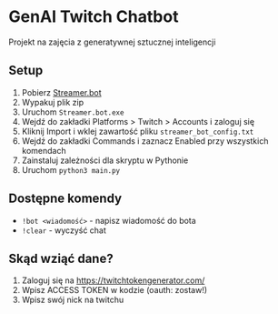# GenAI Twitch Chatbot

Projekt na zajęcia z generatywnej sztucznej inteligencji

## Setup

1. Pobierz [Streamer.bot](https://streamer.bot/)
2. Wypakuj plik zip
3. Uruchom `Streamer.bot.exe`
4. Wejdź do zakładki Platforms > Twitch > Accounts i zaloguj się
5. Kliknij Import i wklej zawartość pliku `streamer_bot_config.txt`
6. Wejdź do zakładki Commands i zaznacz Enabled przy wszystkich komendach
7. Zainstaluj zależności dla skryptu w Pythonie
8. Uruchom `python3 main.py`

## Dostępne komendy

* `!bot <wiadomość>` - napisz wiadomość do bota
* `!clear` - wyczyść chat

## Skąd wziąć dane?
1. Zaloguj się na https://twitchtokengenerator.com/
2. Wpisz ACCESS TOKEN w kodzie (oauth: zostaw!)
3. Wpisz swój nick na twitchu